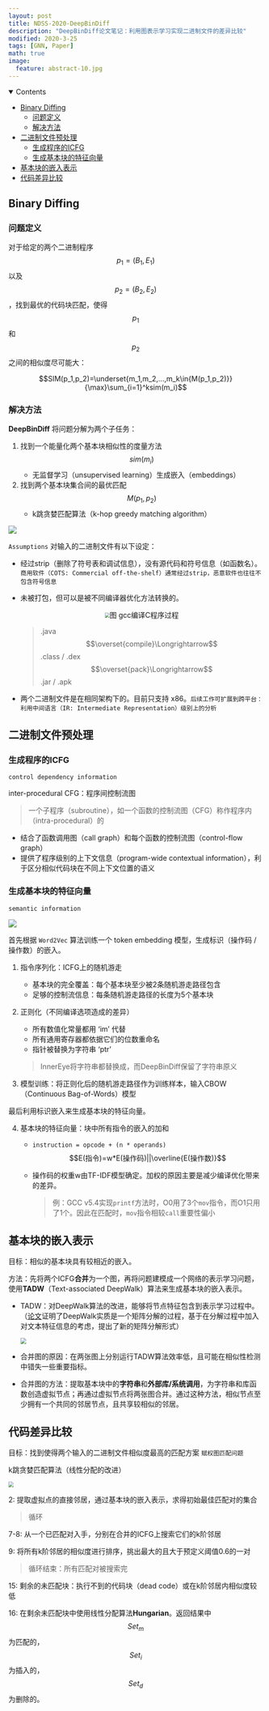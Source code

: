 ```yaml
---
layout: post
title: NDSS-2020-DeepBinDiff
description: "DeepBinDiff论文笔记：利用图表示学习实现二进制文件的差异比较"
modified: 2020-3-25
tags: [GNN, Paper]
math: true
image:
  feature: abstract-10.jpg
---
```

<details open><!-- 可选open -->
<summary>Contents</summary>
<div markdown="1">
<!-- TOC -->

- [Binary Diffing](#binary-diffing)
    - [问题定义](#%E9%97%AE%E9%A2%98%E5%AE%9A%E4%B9%89)
    - [解决方法](#%E8%A7%A3%E5%86%B3%E6%96%B9%E6%B3%95)
- [二进制文件预处理](#%E4%BA%8C%E8%BF%9B%E5%88%B6%E6%96%87%E4%BB%B6%E9%A2%84%E5%A4%84%E7%90%86)
    - [生成程序的ICFG](#%E7%94%9F%E6%88%90%E7%A8%8B%E5%BA%8F%E7%9A%84icfg)
    - [生成基本块的特征向量](#%E7%94%9F%E6%88%90%E5%9F%BA%E6%9C%AC%E5%9D%97%E7%9A%84%E7%89%B9%E5%BE%81%E5%90%91%E9%87%8F)
- [基本块的嵌入表示](#%E5%9F%BA%E6%9C%AC%E5%9D%97%E7%9A%84%E5%B5%8C%E5%85%A5%E8%A1%A8%E7%A4%BA)
- [代码差异比较](#%E4%BB%A3%E7%A0%81%E5%B7%AE%E5%BC%82%E6%AF%94%E8%BE%83)

<!-- /TOC -->
</div>
</details>

## Binary Diffing

### 问题定义

对于给定的两个二进制程序 $$p_1=(B_1, E_1)$$ 以及 $$p_2=(B_2, E_2)$$ ，找到最优的代码块匹配，使得 $$p_1$$ 和 $$p_2$$ 之间的相似度尽可能大：

$$SIM(p_1,p_2)=\underset{m_1,m_2,...,m_k\in{M(p_1,p_2)}}{\max}\sum_{i=1}^ksim(m_i)$$

### 解决方法

**DeepBinDiff** 将问题分解为两个子任务：

1. 找到一个能量化两个基本块相似性的度量方法 $$sim(m_i)$$ 
   - 无监督学习（unsupervised learning）生成嵌入（embeddings）
2. 找到两个基本块集合间的最优匹配 $$M(p_1,p_2)$$
   - k跳贪婪匹配算法（k-hop greedy matching algorithm）

<!--more-->

<img src="../images/DeepBinDiff.PNG"  />

`Assumptions` 对输入的二进制文件有以下设定：

- 经过strip（删除了符号表和调试信息），没有源代码和符号信息（如函数名）。`商用软件（COTS: Commercial off-the-shelf）通常经过strip，恶意软件也往往不包含符号信息`

- 未被打包，但可以是被不同编译器优化方法转换的。

  <p style="text-align:center"><img src="../images/c_compile.PNG" style="zoom:60%;" />图 gcc编译C程序过程</p>

  > .java $$\overset{compile}\Longrightarrow$$ .class / .dex $$\overset{pack}\Longrightarrow$$ .jar / .apk

- 两个二进制文件是在相同架构下的。目前只支持 x86。`后续工作可扩展到跨平台：利用中间语言（IR: Intermediate Representation）级别上的分析`

## 二进制文件预处理

### 生成程序的ICFG

`control dependency information`

inter-procedural CFG：程序间控制流图

> 一个子程序（subroutine），如一个函数的控制流图（CFG）称作程序内（intra-procedural）的

- 结合了函数调用图（call graph）和每个函数的控制流图（control-flow graph）
- 提供了程序级别的上下文信息（program-wide contextual information），利于区分相似代码块在不同上下文位置的语义

### 生成基本块的特征向量

`semantic information`

<img src="../images/DeepBinDiff.PNG"  />

首先根据 `Word2Vec` 算法训练一个 token embedding 模型，生成标识（操作码 / 操作数）的嵌入。

1. 指令序列化：ICFG上的随机游走
   - 基本块的完全覆盖：每个基本块至少被2条随机游走路径包含
   - 足够的控制流信息：每条随机游走路径的长度为5个基本块

2. 正则化（不同编译选项造成的差异）

   - 所有数值化常量都用 ‘im’ 代替
   - 所有通用寄存器都依据它们的位数重命名
   - 指针被替换为字符串 ‘ptr’

   > InnerEye将字符串都替换成<STR>，而DeepBinDiff保留了字符串原义

3. 模型训练：将正则化后的随机游走路径作为训练样本，输入CBOW（Continuous Bag-of-Words）模型

最后利用标识嵌入来生成基本块的特征向量。

4. 基本块的特征向量：块中所有指令的嵌入的加和

   - `instruction = opcode + (n * operands)`  $$E(指令)=w*E(操作码)||\overline{E(操作数)}$$

   - 操作码的权重w由TF-IDF模型确定。加权的原因主要是减少编译优化带来的差异。

     > 例：GCC v5.4实现`printf`方法时，O0用了3个`mov`指令，而O1只用了1个。因此在匹配时，`mov`指令相较`call`重要性偏小

## 基本块的嵌入表示

目标：相似的基本块具有较相近的嵌入。

方法：先将两个ICFG**合并**为一个图，再将问题建模成一个网络的表示学习问题，使用**TADW**（Text-associated DeepWalk）算法来生成基本块的嵌入表示。

- TADW：对DeepWalk算法的改进，能够将节点特征包含到表示学习过程中。（[论文](https://www.ijcai.org/Proceedings/15/Papers/299.pdf)证明了DeepWalk实质是一个矩阵分解的过程，基于在分解过程中加入对文本特征信息的考虑，提出了新的矩阵分解形式）

  <img src="../images/graph_merge_reason.PNG" style="zoom:70%;" />

- 合并图的原因：在两张图上分别运行TADW算法效率低，且可能在相似性检测中错失一些重要指标。

- 合并图的方法：提取基本块中的**字符串**和**外部库/系统调用**，为字符串和库函数创造虚拟节点；再通过虚拟节点将两张图合并。通过这种方法，相似节点至少拥有一个共同的邻居节点，且共享较相似的邻居。

## 代码差异比较

目标：找到使得两个输入的二进制文件相似度最高的匹配方案	`赋权图匹配问题`

k跳贪婪匹配算法（线性分配的改进）

<img src="../images/khopGM.PNG" style="zoom:65%;" />

2: 提取虚拟点的直接邻居，通过基本块的嵌入表示，求得初始最佳匹配对的集合

> 循环

7-8: 从一个已匹配对入手，分别在合并的ICFG上搜索它们的k阶邻居

9: 将所有k阶邻居的相似度进行排序，挑出最大的且大于预定义阈值0.6的一对

> 循环结束：所有匹配对被搜索完

15: 剩余的未匹配块：执行不到的代码块（dead code）或在k阶邻居内相似度较低

16: 在剩余未匹配块中使用线性分配算法**Hungarian**。返回结果中$$Set_m$$为匹配的，$$Set_i$$为插入的，$$Set_d$$为删除的。